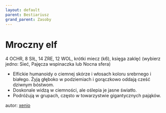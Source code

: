 ```yaml
---
layout: default
parent: Bestiariusz
grand_parent: Zasoby
---
```


# Mroczny elf

4 OCHR, 8 SIŁ, 14 ZRE, 12 WOL, krótki miecz (k6), księga zaklęć (wybierz jedno: Sieć, Pajęcza wspinaczka lub Nocna sfera)  

- Elfickie humanoidy o ciemnej skórze i włosach koloru srebrnego i białego.   Żyją głęboko w podziemiach i gorączkowo oddają cześć dziwnym bóstwom.  
- Doskonale widzą w ciemności, ale oślepia je jasne światło.  
- Podróżują w grupach, często w towarzystwie gigantycznych pająków.  

autor: [xenio](https://xenioinabottle.blogspot.com)
